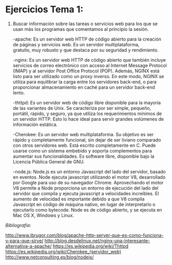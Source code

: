 **Ejercicios Tema 1:**
======================

1. Buscar información sobre las tareas o servicios web para los que se usan más los programas que comentamos al principio 
    la sesión.

	-apache: Es un servidor web HTTP de código abierto para la creación de páginas y servicios web. Es un servidor multiplataforma, gratuito, muy robusto y que destaca por su seguridad y rendimiento.

	-nginx: Es un servidor web HTTP de código abierto que también incluye servicios de correo electrónico con acceso al Internet Message Protocol (IMAP) y al servidor Post Office Protocol (POP). Además, NGINX está listo para ser utilizado como un proxy inverso. En este modo, NGINX se utiliza para equilibrar la carga entre los servidores back-end, o para proporcionar almacenamiento en caché para un servidor back-end lento.

	-thttpd: Es un servidor web de código libre disponible para la mayoría de las variantes de Unix. Se caracteriza por ser simple, pequeño, portátil, rápido, y seguro, ya que utiliza los requerimientos mínimos de un servidor HTTP. Esto lo hace ideal para servir grandes volúmenes de información estática.

	-Cherokee: Es un servidor web multiplataforma. Su objetivo es ser rápido y completamente funcional, sin dejar de ser liviano comparado con otros servidores web. Está escrito completamente en C. Puede usarse como un sistema embebido y soporta complementos para aumentar sus funcionalidades. Es software libre, disponible bajo la Licencia Pública General de GNU.

	-node.js: Node.js es un entorno Javascript del lado del servidor, basado en eventos. Node ejecuta javascript utilizando el motor V8, desarrollado por Google para uso de su navegador Chrome. Aprovechando el motor V8 permite a Node proporciona un entorno de ejecución del lado del servidor que compila y ejecuta javascript a velocidades increíbles. El aumento de velocidad es importante debido a que V8 compila Javascript en código de máquina nativo, en lugar de interpretarlo o ejecutarlo como bytecode. Node es de código abierto, y se ejecuta en Mac OS X, Windows y Linux.


*Bibliografía:*

http://www.ibrugor.com/blog/apache-http-server-que-es-como-funciona-y-para-que-sirve/
http://blog.desdelinux.net/nginx-una-interesante-alternativa-a-apache/
https://es.wikipedia.org/wiki/Thttpd
https://es.wikipedia.org/wiki/Cherokee_(servidor_web)
http://www.netconsulting.es/blog/nodejs/
